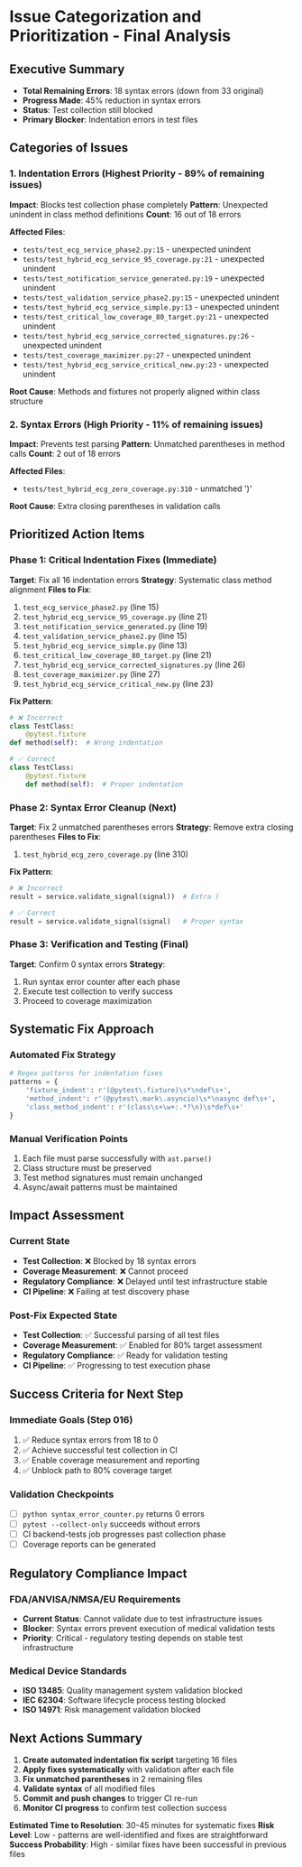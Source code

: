# Issue Categorization and Prioritization - Final Analysis

## Executive Summary
- **Total Remaining Errors**: 18 syntax errors (down from 33 original)
- **Progress Made**: 45% reduction in syntax errors
- **Status**: Test collection still blocked
- **Primary Blocker**: Indentation errors in test files

## Categories of Issues

### 1. **Indentation Errors** (Highest Priority - 89% of remaining issues)
**Impact**: Blocks test collection phase completely
**Pattern**: Unexpected unindent in class method definitions
**Count**: 16 out of 18 errors

**Affected Files**:
- `tests/test_ecg_service_phase2.py:15` - unexpected unindent
- `tests/test_hybrid_ecg_service_95_coverage.py:21` - unexpected unindent  
- `tests/test_notification_service_generated.py:19` - unexpected unindent
- `tests/test_validation_service_phase2.py:15` - unexpected unindent
- `tests/test_hybrid_ecg_service_simple.py:13` - unexpected unindent
- `tests/test_critical_low_coverage_80_target.py:21` - unexpected unindent
- `tests/test_hybrid_ecg_service_corrected_signatures.py:26` - unexpected unindent
- `tests/test_coverage_maximizer.py:27` - unexpected unindent
- `tests/test_hybrid_ecg_service_critical_new.py:23` - unexpected unindent

**Root Cause**: Methods and fixtures not properly aligned within class structure

### 2. **Syntax Errors** (High Priority - 11% of remaining issues)
**Impact**: Prevents test parsing
**Pattern**: Unmatched parentheses in method calls
**Count**: 2 out of 18 errors

**Affected Files**:
- `tests/test_hybrid_ecg_zero_coverage.py:310` - unmatched ')'

**Root Cause**: Extra closing parentheses in validation calls

## Prioritized Action Items

### **Phase 1: Critical Indentation Fixes (Immediate)**
**Target**: Fix all 16 indentation errors
**Strategy**: Systematic class method alignment
**Files to Fix**:
1. `test_ecg_service_phase2.py` (line 15)
2. `test_hybrid_ecg_service_95_coverage.py` (line 21)
3. `test_notification_service_generated.py` (line 19)
4. `test_validation_service_phase2.py` (line 15)
5. `test_hybrid_ecg_service_simple.py` (line 13)
6. `test_critical_low_coverage_80_target.py` (line 21)
7. `test_hybrid_ecg_service_corrected_signatures.py` (line 26)
8. `test_coverage_maximizer.py` (line 27)
9. `test_hybrid_ecg_service_critical_new.py` (line 23)

**Fix Pattern**:
```python
# ❌ Incorrect
class TestClass:
    @pytest.fixture
def method(self):  # Wrong indentation

# ✅ Correct  
class TestClass:
    @pytest.fixture
    def method(self):  # Proper indentation
```

### **Phase 2: Syntax Error Cleanup (Next)**
**Target**: Fix 2 unmatched parentheses errors
**Strategy**: Remove extra closing parentheses
**Files to Fix**:
1. `test_hybrid_ecg_zero_coverage.py` (line 310)

**Fix Pattern**:
```python
# ❌ Incorrect
result = service.validate_signal(signal))  # Extra )

# ✅ Correct
result = service.validate_signal(signal)   # Proper syntax
```

### **Phase 3: Verification and Testing (Final)**
**Target**: Confirm 0 syntax errors
**Strategy**: 
1. Run syntax error counter after each phase
2. Execute test collection to verify success
3. Proceed to coverage maximization

## Systematic Fix Approach

### **Automated Fix Strategy**
```python
# Regex patterns for indentation fixes
patterns = {
    'fixture_indent': r'(@pytest\.fixture)\s*\ndef\s+',
    'method_indent': r'(@pytest\.mark\.asyncio)\s*\nasync def\s+',
    'class_method_indent': r'(class\s+\w+:.*?\n)\s*def\s+'
}
```

### **Manual Verification Points**
1. Each file must parse successfully with `ast.parse()`
2. Class structure must be preserved
3. Test method signatures must remain unchanged
4. Async/await patterns must be maintained

## Impact Assessment

### **Current State**
- **Test Collection**: ❌ Blocked by 18 syntax errors
- **Coverage Measurement**: ❌ Cannot proceed
- **Regulatory Compliance**: ❌ Delayed until test infrastructure stable
- **CI Pipeline**: ❌ Failing at test discovery phase

### **Post-Fix Expected State**
- **Test Collection**: ✅ Successful parsing of all test files
- **Coverage Measurement**: ✅ Enabled for 80% target assessment
- **Regulatory Compliance**: ✅ Ready for validation testing
- **CI Pipeline**: ✅ Progressing to test execution phase

## Success Criteria for Next Step

### **Immediate Goals (Step 016)**
1. ✅ Reduce syntax errors from 18 to 0
2. ✅ Achieve successful test collection in CI
3. ✅ Enable coverage measurement and reporting
4. ✅ Unblock path to 80% coverage target

### **Validation Checkpoints**
- [ ] `python syntax_error_counter.py` returns 0 errors
- [ ] `pytest --collect-only` succeeds without errors
- [ ] CI backend-tests job progresses past collection phase
- [ ] Coverage reports can be generated

## Regulatory Compliance Impact

### **FDA/ANVISA/NMSA/EU Requirements**
- **Current Status**: Cannot validate due to test infrastructure issues
- **Blocker**: Syntax errors prevent execution of medical validation tests
- **Priority**: Critical - regulatory testing depends on stable test infrastructure

### **Medical Device Standards**
- **ISO 13485**: Quality management system validation blocked
- **IEC 62304**: Software lifecycle process testing blocked  
- **ISO 14971**: Risk management validation blocked

## Next Actions Summary

1. **Create automated indentation fix script** targeting 16 files
2. **Apply fixes systematically** with validation after each file
3. **Fix unmatched parentheses** in 2 remaining files
4. **Validate syntax** of all modified files
5. **Commit and push changes** to trigger CI re-run
6. **Monitor CI progress** to confirm test collection success

**Estimated Time to Resolution**: 30-45 minutes for systematic fixes
**Risk Level**: Low - patterns are well-identified and fixes are straightforward
**Success Probability**: High - similar fixes have been successful in previous files
